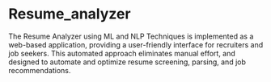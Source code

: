 # Resume_analyzer
The Resume Analyzer using ML and NLP Techniques is implemented as a web-based application, providing a user-friendly interface for recruiters and job seekers. This automated approach eliminates manual effort, and designed to automate and optimize resume screening, parsing, and job recommendations. 
